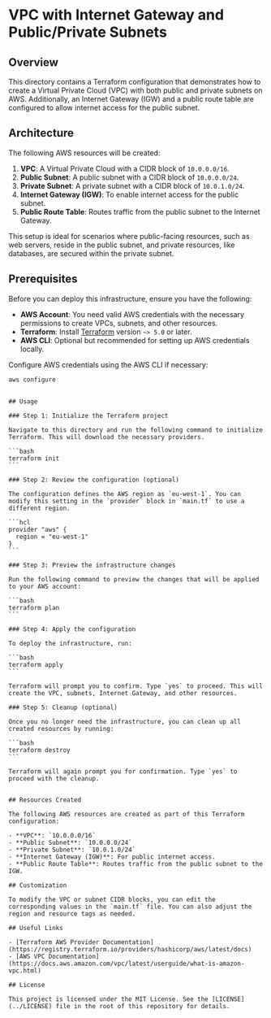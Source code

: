 # VPC with Internet Gateway and Public/Private Subnets

## Overview

This directory contains a Terraform configuration that demonstrates how to create a Virtual Private Cloud (VPC) with both public and private subnets on AWS. Additionally, an Internet Gateway (IGW) and a public route table are configured to allow internet access for the public subnet.

## Architecture

The following AWS resources will be created:

1. **VPC**: A Virtual Private Cloud with a CIDR block of `10.0.0.0/16`.
2. **Public Subnet**: A public subnet with a CIDR block of `10.0.0.0/24`.
3. **Private Subnet**: A private subnet with a CIDR block of `10.0.1.0/24`.
4. **Internet Gateway (IGW)**: To enable internet access for the public subnet.
5. **Public Route Table**: Routes traffic from the public subnet to the Internet Gateway.

This setup is ideal for scenarios where public-facing resources, such as web servers, reside in the public subnet, and private resources, like databases, are secured within the private subnet.

## Prerequisites

Before you can deploy this infrastructure, ensure you have the following:

- **AWS Account**: You need valid AWS credentials with the necessary permissions to create VPCs, subnets, and other resources.
- **Terraform**: Install [Terraform](https://www.terraform.io/downloads.html) version `~> 5.0` or later.
- **AWS CLI**: Optional but recommended for setting up AWS credentials locally.

Configure AWS credentials using the AWS CLI if necessary:

```bash
aws configure
```

````

## Usage

### Step 1: Initialize the Terraform project

Navigate to this directory and run the following command to initialize Terraform. This will download the necessary providers.

```bash
terraform init
```

### Step 2: Review the configuration (optional)

The configuration defines the AWS region as `eu-west-1`. You can modify this setting in the `provider` block in `main.tf` to use a different region.

```hcl
provider "aws" {
  region = "eu-west-1"
}
```

### Step 3: Preview the infrastructure changes

Run the following command to preview the changes that will be applied to your AWS account:

```bash
terraform plan
```

### Step 4: Apply the configuration

To deploy the infrastructure, run:

```bash
terraform apply
```

Terraform will prompt you to confirm. Type `yes` to proceed. This will create the VPC, subnets, Internet Gateway, and other resources.

### Step 5: Cleanup (optional)

Once you no longer need the infrastructure, you can clean up all created resources by running:

```bash
terraform destroy
```

Terraform will again prompt you for confirmation. Type `yes` to proceed with the cleanup.


## Resources Created

The following AWS resources are created as part of this Terraform configuration:

- **VPC**: `10.0.0.0/16`
- **Public Subnet**: `10.0.0.0/24`
- **Private Subnet**: `10.0.1.0/24`
- **Internet Gateway (IGW)**: For public internet access.
- **Public Route Table**: Routes traffic from the public subnet to the IGW.

## Customization

To modify the VPC or subnet CIDR blocks, you can edit the corresponding values in the `main.tf` file. You can also adjust the region and resource tags as needed.

## Useful Links

- [Terraform AWS Provider Documentation](https://registry.terraform.io/providers/hashicorp/aws/latest/docs)
- [AWS VPC Documentation](https://docs.aws.amazon.com/vpc/latest/userguide/what-is-amazon-vpc.html)

## License

This project is licensed under the MIT License. See the [LICENSE](../LICENSE) file in the root of this repository for details.

````
